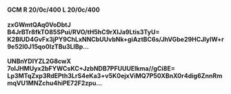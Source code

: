 #### GCM R 20/0c/400 L 20/0c/400
**zxGWmtQAq0VoDbtJ**<br/>**B4JrBTr8fkTO85SPui/RVO/tH5hC9rXlJa9Ltis3TyU=**<br/>**K2BIUD4GvFx3jPY9ChLxNNCbUUvbNk+giAztBC6s/JhVGbe29HCJlyIW+r9e52l0J15qo0lzTBu3LlBp...**<br/><br/>
**UNBnYDlYZL2G8cwX**<br/>**7oIJHMUyx2bFYWCsKC+JzbNDB7PFUUUElkma//gCi8E=**<br/>**Lp3MTqZxp3RdEPth3LrS4eKa3+v5K0ejxViMQ7P50XBnX0r4dig6ZnnRmmqVU1MNZchu4hiPE72F2zpu...**